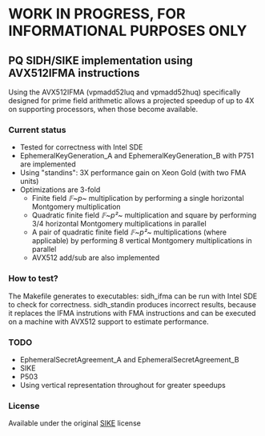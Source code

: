 # WORK IN PROGRESS, FOR INFORMATIONAL PURPOSES ONLY

## PQ SIDH/SIKE implementation using AVX512IFMA instructions

Using the AVX512IFMA (vpmadd52luq and vpmadd52huq) specifically designed for
prime field arithmetic allows a projected speedup of up to 4X on supporting
processors, when those become available.

### Current status

* Tested for correctness with Intel SDE
* EphemeralKeyGeneration_A and EphemeralKeyGeneration_B with P751 are implemented
* Using "standins": 3X performance gain on Xeon Gold (with two FMA units)
* Optimizations are 3-fold
    * Finite field *𝔽~p~* multiplication by performing a single horizontal Montgomery multiplication
    * Quadratic finite field *𝔽~p²~* multiplication and square by performing 3/4 horizontal Montgomery multiplications in parallel
    * A pair of quadratic finite field *𝔽~p²~* multiplications (where applicable) by performing 8 vertical Montgomery multiplications in parallel
    * AVX512 add/sub are also implemented

### How to test?

The Makefile generates to executables: sidh_ifma can be run with Intel SDE to
check for correctness. sidh_standin produces incorrect results, because it
replaces the IFMA instrutions with FMA instructions and can be executed on a
machine with AVX512 support to estimate performance.

### TODO

* EphemeralSecretAgreement_A and EphemeralSecretAgreement_B
* SIKE
* P503
* Using vertical representation throughout for greater speedups

### License

Available under the original [SIKE](https://github.com/Microsoft/PQCrypto-SIKE) license 
